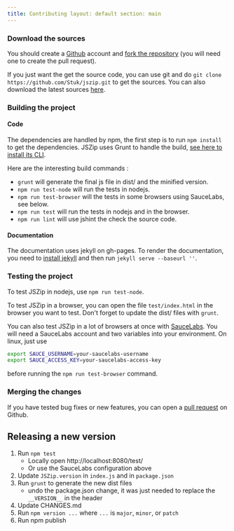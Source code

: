 ```yaml
---
title: Contributing layout: default section: main
---
```


### Download the sources

You should create a [Github](https://github.com/) account and
[fork the repository](https://help.github.com/articles/fork-a-repo) (you will need one to create the pull request).

If you just want the get the source code, you can use git and do
`git clone https://github.com/Stuk/jszip.git` to get the sources. You can also download the latest
sources [here](https://github.com/Stuk/jszip/archive/master.zip).

### Building the project

#### Code

The dependencies are handled by npm, the first step is to run
`npm install` to get the dependencies. JSZip uses Grunt to handle the
build, [see here to install its CLI](http://gruntjs.com/getting-started).

Here are the interesting build commands :

* `grunt` will generate the final js file in dist/ and the minified version.
* `npm run test-node` will run the tests in nodejs.
* `npm run test-browser` will the tests in some browsers using SauceLabs, see below.
* `npm run test` will run the tests in nodejs and in the browser.
* `npm run lint` will use jshint the check the source code.

#### Documentation

The documentation uses jekyll on gh-pages. To render the documentation, you need
to [install jekyll](http://jekyllrb.com/docs/installation/) and then run
`jekyll serve --baseurl ''`.

### Testing the project

To test JSZip in nodejs, use `npm run test-node`.

To test JSZip in a browser, you can open the file `test/index.html` in the browser you want to test. Don't forget to
update the dist/ files with `grunt`.

You can also test JSZip in a lot of browsers at once with
[SauceLabs](https://saucelabs.com/). You will need a SauceLabs account and two variables into your environment. On
linux, just use

```bash
export SAUCE_USERNAME=your-saucelabs-username
export SAUCE_ACCESS_KEY=your-saucelabs-access-key
```

before running the `npm run test-browser` command.

### Merging the changes

If you have tested bug fixes or new features, you can open a
[pull request](https://help.github.com/articles/using-pull-requests) on Github.

## Releasing a new version

1. Run `npm test`
    * Locally open http://localhost:8080/test/
    * Or use the SauceLabs configuration above
2. Update `JSZip.version` in `index.js` and in `package.json`
3. Run `grunt` to generate the new dist files
    * undo the package.json change, it was just needed to replace the `__VERSION__` in the header
4. Update CHANGES.md
5. Run `npm version ...` where `...` is `major`, `minor`, or `patch`
6. Run npm publish
